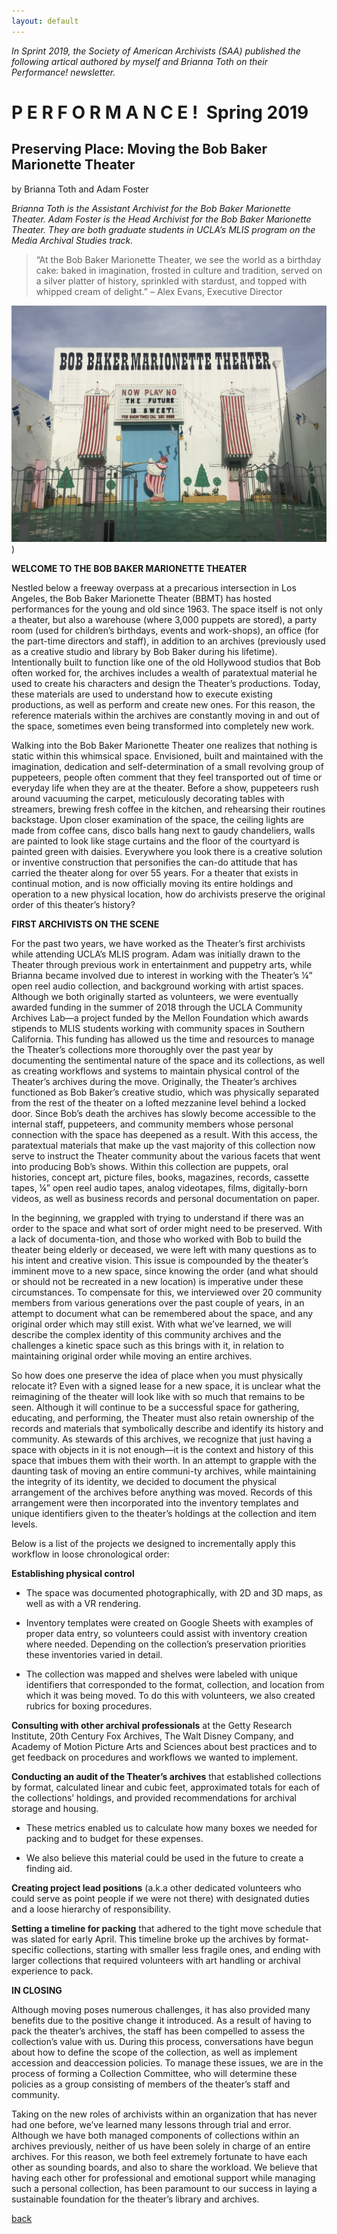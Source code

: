 ```yaml
---
layout: default
---
```



_In Sprint 2019, the Society of American Archivists (SAA) published the following artical authored by myself and Brianna Toth on their Performance! newsletter._

# P E R F O R M A N C E !  Spring 2019

## Preserving Place: Moving the Bob Baker Marionette Theater 

by Brianna Toth and Adam Foster 

_Brianna Toth is the Assistant Archivist for the Bob Baker Marionette Theater. Adam Foster is the Head Archivist for the Bob Baker Marionette Theater. They are both graduate students in UCLA’s MLIS program on the Media Archival Studies track._

> “At the Bob Baker Marionette Theater, we see the world as a birthday cake: baked in imagination, frosted in culture and tradition, served on a silver platter of history, sprinkled with stardust, and topped with whipped cream of delight.” – Alex Evans, Executive Director

![Theater](https://github.com/adamthefoster/adam-foster/blob/main/assets/img/bbmt12.png))

**WELCOME TO THE BOB BAKER MARIONETTE THEATER** 

Nestled below a freeway overpass at a precarious intersection in Los Angeles, the Bob Baker Marionette Theater (BBMT) has hosted performances for the young and old since 1963. The space itself is not only a theater, but also a warehouse (where 3,000 puppets are stored), a party room (used for children’s birthdays, events and work-shops), an office (for the part-time directors and staff), in addition to an archives (previously used as a creative studio and library by Bob Baker during his lifetime). Intentionally built to function like one of the old Hollywood studios that Bob often worked for, the archives includes a wealth of paratextual material he used to create his characters and design the Theater’s productions. Today, these materials are used to understand how to execute existing productions, as well as perform and create new ones. For this reason, the reference materials within the archives are constantly moving in and out of the space, sometimes even being transformed into completely new work.

Walking into the Bob Baker Marionette Theater one realizes that nothing is static within this whimsical space. Envisioned, built and maintained with the imagination, dedication and self-determination of a small revolving group of puppeteers, people often comment that they feel transported out of time or everyday life when they are at the theater. Before a show, puppeteers rush around vacuuming the carpet, meticulously decorating tables with streamers, brewing fresh coffee in the kitchen, and rehearsing their routines backstage. Upon closer examination of the space, the ceiling lights are made from coffee cans, disco balls hang next to gaudy chandeliers, walls are painted to look like stage curtains and the floor of the courtyard is painted green with daisies. Everywhere you look there is a creative solution or inventive construction that personifies the can-do attitude that has carried the theater along for over 55 years. For a theater that exists in continual motion, and is now officially moving its entire holdings and operation to a new physical location, how do archivists preserve the original order of this theater’s history? 

**FIRST ARCHIVISTS ON THE SCENE**

For the past two years, we have worked as the Theater’s first archivists while attending UCLA’s MLIS program. Adam was initially drawn to the Theater through previous work in entertainment and puppetry arts, while Brianna became involved due to interest in working with the Theater’s ¼” open reel audio collection, and background working with artist spaces. Although we both originally started as volunteers, we were eventually awarded funding in the summer of 2018 through the UCLA Community Archives Lab—a project funded by the Mellon Foundation which awards stipends to MLIS students working with community spaces in Southern California. This funding has allowed us the time and resources to manage the Theater’s collections more thoroughly over the past year by documenting the sentimental nature of the space and its collections, as well as creating workflows and systems to maintain physical control of the Theater’s archives during the move. Originally, the Theater’s archives functioned as Bob Baker’s creative studio, which was physically separated from the rest of the theater on a lofted mezzanine level behind a locked door. Since Bob’s death the archives has slowly become accessible to the internal staff, puppeteers, and community members whose personal connection with the space has deepened as a result. With this access, the paratextual materials that make up the vast majority of this collection now serve to instruct the Theater community about the various facets that went into producing Bob’s shows. Within this collection are puppets, oral histories, concept art, picture files, books, magazines, records, cassette tapes, ¼” open reel audio tapes, analog videotapes, films, digitally-born videos, as well as business records and personal documentation on paper. 

In the beginning, we grappled with trying to understand if there was an order to the space and what sort of order might need to be preserved. With a lack of documenta-tion, and those who worked with Bob to build the theater being elderly or deceased, we were left with many questions as to his intent and creative vision. This issue is compounded by the theater’s imminent move to a new space, since knowing the order (and what should or should not be recreated in a new location) is imperative under these circumstances. To compensate for this, we interviewed over 20 community members from various generations over the past couple of years, in an attempt to document what can be remembered about the space, and any original order which may still exist. With what we’ve learned, we will describe the complex identity of this community archives and the challenges a kinetic space such as this brings with it, in relation to maintaining original order while moving an entire archives. 

So how does one preserve the idea of place when you must physically relocate it? Even with a signed lease for a new space, it is unclear what the reimagining of the theater will look like with so much that remains to be seen. Although it will continue to be a successful space for gathering, educating, and performing, the Theater must also retain ownership of the records and materials that symbolically describe and identify its history and community. As stewards of this archives, we recognize that just having a space with objects in it is not enough—it is the context and history of this space that imbues them with their worth. In an attempt to grapple with the daunting task of moving an entire communi-ty archives, while maintaining the integrity of its identity, we decided to document the physical arrangement of the archives before anything was moved. Records of this arrangement were then incorporated into the inventory templates and unique identifiers given to the theater’s holdings at the collection and item levels. 

Below is a list of the projects we designed to incrementally apply this workflow in loose chronological order: 

**Establishing physical control**

- The space was documented photographically, with 2D and 3D maps, as well as with a VR rendering. 

- Inventory templates were created on Google Sheets with examples of proper data entry, so volunteers could assist with inventory creation where needed. Depending on the collection’s preservation priorities these inventories varied in detail. 

- The collection was mapped and shelves were labeled with unique identifiers that corresponded to the format, collection, and location from which it was being moved. To do this with volunteers, we also created rubrics for boxing procedures. 

**Consulting with other archival professionals** at the Getty Research Institute, 20th Century Fox Archives, The Walt Disney Company, and Academy of Motion Picture Arts and Sciences about best practices and to get feedback on procedures and workflows we wanted to implement. 

**Conducting an audit of the Theater’s archives** that established collections by format, calculated linear and cubic feet, approximated totals for each of the collections’ holdings, and provided recommendations for archival storage and housing. 

- These metrics enabled us to calculate how many boxes we needed for packing and to budget for these expenses. 

- We also believe this material could be used in the future to create a finding aid. 

**Creating project lead positions** (a.k.a other dedicated volunteers who could serve as point people if we were not there) with designated duties and a loose hierarchy of responsibility. 

**Setting a timeline for packing** that adhered to the tight move schedule that was slated for early April. This timeline broke up the archives by format-specific collections, starting with smaller less fragile ones, and ending with larger collections that required volunteers with art handling or archival experience to pack. 

**IN CLOSING**

Although moving poses numerous challenges, it has also provided many benefits due to the positive change it introduced. As a result of having to pack the theater’s archives, the staff has been compelled to assess the collection’s value with us. During this process, conversations have begun about how to define the scope of the collection, as well as implement accession and deaccession policies. To manage these issues, we are in the process of forming a Collection Committee, who will determine these policies as a group consisting of members of the theater’s staff and community. 

Taking on the new roles of archivists within an organization that has never had one before, we’ve learned many lessons through trial and error. Although we have both managed components of collections within an archives previously, neither of us have been solely in charge of an entire archives. For this reason, we both feel extremely fortunate to have each other as sounding boards, and also to share the workload. We believe that having each other for professional and emotional support while managing such a personal collection, has been paramount to our success in laying a sustainable foundation for the theater’s library and archives. 

[back](./projects)


